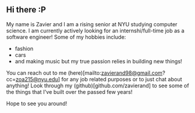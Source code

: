 ## Hi there :P
My name is Zavier and I am a rising senior at NYU studying computer science. I am currently actively looking for an internshi/full-time job as a software engineer! Some of my hobbies include:
- fashion
- cars
- and making music
but my true passion relies in building new things!

You can reach out to me (here)[mailto:zavierand98@gmail.com?cc=zoa215@nyu.edu] for any job related purposes or to just chat about anything!
Look through my (github)[github.com/zavierand] to see some of the things that I've built over the passed few years!

Hope to see you around!